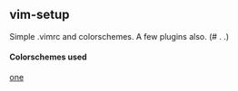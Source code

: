 vim-setup
-------------------

Simple .vimrc and colorschemes.
A few plugins also. (# . .)

#### Colorschemes used 

[one](https://github.com/rakr/vim-one)<br>
